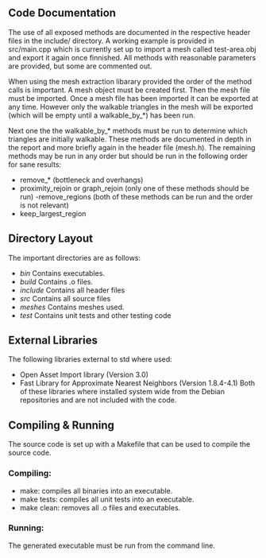 
## Code Documentation
The use of all exposed methods are documented in the respective header files in the include/ directory. A working example is provided in src/main.cpp which is currently set up to import a mesh called test-area.obj and export it again once finnished. All methods with reasonable parameters are provided, but some are commented out.

When using the mesh extraction libarary provided the order of the method calls is important. A mesh object must be created first. Then the mesh file must be imported. Once a mesh file has been imported it can be exported at any time. However only the walkable triangles in the mesh will be exported (which will be empty until a walkable_by_*) has been run.

Next one the the walkable_by_* methods must be run to determine which triangles are initially walkable. These methods are documented in depth in the report and more briefly again in the header file (mesh.h). The remaining methods may be run in any order but should be run in the following order for sane results:
- remove_* (bottleneck and overhangs)
- proximity_rejoin or graph_rejoin (only one of these methods should be run)
-remove_regions (both of these methods can be run and the order is not relevant)
- keep_largest_region


## Directory Layout
The important directories are as follows:
- *bin* Contains executables.
- *build* Contains .o files.
- *include* Contains all header files
- *src* Contains all source files
- *meshes* Contains meshes used.
- *test* Contains unit tests and other testing code

## External Libraries
The following libraries external to std where used:
- Open Asset Import library (Version 3.0)
- Fast Library for Approximate Nearest Neighbors (Version 1.8.4-4.1)
Both of these libraries where installed system wide from the Debian repositories and are not included with the code.

## Compiling & Running
The source code is set up with a Makefile that can be used to compile the source code. 

### Compiling:
- make: compiles all binaries into an executable.
- make tests: compiles all unit tests into an executable.
- make clean: removes all .o files and executables.

### Running:
The generated executable must be run from the command line.